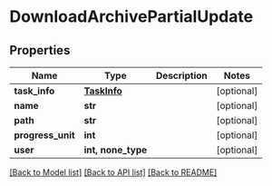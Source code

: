 # DownloadArchivePartialUpdate


## Properties

Name | Type | Description | Notes
------------ | ------------- | ------------- | -------------
**task_info** | [**TaskInfo**](TaskInfo.md) |  | [optional] 
**name** | **str** |  | [optional] 
**path** | **str** |  | [optional] 
**progress_unit** | **int** |  | [optional] 
**user** | **int, none_type** |  | [optional] 

[[Back to Model list]](../README.md#models) [[Back to API list]](../README.md#api-endpoints) [[Back to README]](../README.md)


